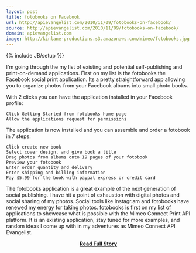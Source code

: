 ```yaml
---
layout: post
title: fotobooks on Facebook
url: http://apievangelist.com/2010/11/09/fotobooks-on-facebook/
source: http://apievangelist.com/2010/11/09/fotobooks-on-facebook/
domain: apievangelist.com
image: http://kinlane-productions.s3.amazonaws.com/mimeo/fotobooks.jpg
---
```

{% include JB/setup %}<p>I'm going through the my list of existing and potential self-publishing and print-on-demand applications.   First on my list is the fotobooks the Facebook social print application.
Its a pretty straightforward app allowing you to organize photos from your Facebook albums into small photo books.

With 2 clicks you can have the application installed in your Facebook profile:

	Click Getting Started from fotobooks home page
	Allow the applications request for permissions

The application is now installed and you can assemble and order a fotobook in 7 steps:

	Click create new book
	Select cover design, and give book a title
	Drag photos from albums onto 19 pages of your fotobook
	Preview your fotobook
	Enter order quantity and delivery
	Enter shipping and billing information
	Pay $5.99 for the book with paypal express or credit card

The fotobooks application is a great example of the next generation of social publishing.  I have hit a point of exhaustion with digital photos and social sharing of my photos.  Social tools like Instagr.am and fotobooks have renewed my energy for taking photos.
fotobooks is first on my list of applications to showcase what is possible with the Mimeo Connect Print API platform.  It is an existing application, stay tuned for more examples, and random ideas I come up with in my adventures as Mimeo Connect API Evangelist.</p>
<center><p><a href="http://apievangelist.com/2010/11/09/fotobooks-on-facebook/" style='padding:25px; font-sze:18px; font-weight: bold;'>Read Full Story</a></p></center>
